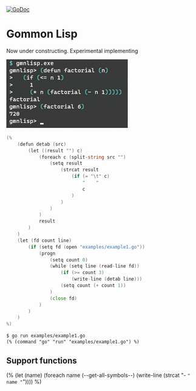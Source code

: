 [![GoDoc](https://godoc.org/github.com/hymkor/gmnlisp?status.svg)](https://godoc.org/github.com/hymkor/gmnlisp)

Gommon Lisp
===========

Now under constructing. Experimental implementing

![Example image](factorial.png)

```go
(%
    (defun detab (src)
        (let ((result "") c)
            (foreach c (split-string src "")
                (setq result
                    (strcat result
                        (if (= "\t" c)
                            "    "
                            c
                        )
                    )
                )
            )
            result
        )
    )
    (let (fd count line)
        (if (setq fd (open "examples/example1.go"))
            (progn
                (setq count 0)
                (while (setq line (read-line fd))
                    (if (>= count 3)
                        (write-line (detab line)))
                    (setq count (+ count 1))
                )
                (close fd)
            )
        )
    )
%)
```

```
$ go run examples/example1.go
(% (command "go" "run" "examples/example1.go") %)
```

Support functions
-----------------

(%
    (let (name)
        (foreach name (--get-all-symbols--)
            (write-line (strcat "- `" name "`"))))
%)
